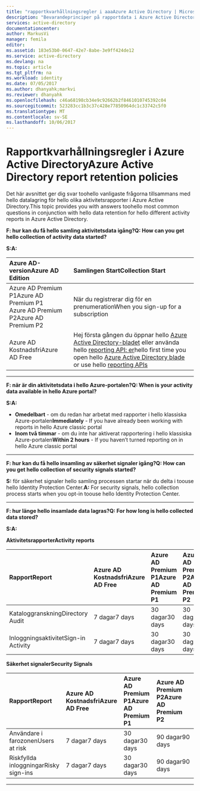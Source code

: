 ```yaml
---
title: "rapportkvarhållningsregler i aaaAzure Active Directory | Microsoft Docs"
description: "Bevarandeprinciper på rapportdata i Azure Active Directory"
services: active-directory
documentationcenter: 
author: MarkusVi
manager: femila
editor: 
ms.assetid: 183e53b0-0647-42e7-8abe-3e9ff424de12
ms.service: active-directory
ms.devlang: na
ms.topic: article
ms.tgt_pltfrm: na
ms.workload: identity
ms.date: 07/05/2017
ms.author: dhanyahk;markvi
ms.reviewer: dhanyahk
ms.openlocfilehash: c46a68198cb34e9c92662b2f8461010745392c04
ms.sourcegitcommit: 523283cc1b3c37c428e77850964dc1c33742c5f0
ms.translationtype: MT
ms.contentlocale: sv-SE
ms.lasthandoff: 10/06/2017
---
```

# <a name="azure-active-directory-report-retention-policies"></a><span data-ttu-id="3208c-103">Rapportkvarhållningsregler i Azure Active Directory</span><span class="sxs-lookup"><span data-stu-id="3208c-103">Azure Active Directory report retention policies</span></span>


<span data-ttu-id="3208c-104">Det här avsnittet ger dig svar toohello vanligaste frågorna tillsammans med hello datalagring för hello olika aktivitetsrapporter i Azure Active Directory.</span><span class="sxs-lookup"><span data-stu-id="3208c-104">This topic provides you with answers toohello most common questions in conjunction with hello data retention for hello different activity reports in Azure Active Directory.</span></span> 

<span data-ttu-id="3208c-105">**F: hur kan du få hello samling aktivitetsdata igång?**</span><span class="sxs-lookup"><span data-stu-id="3208c-105">**Q: How can you get hello collection of activity data started?**</span></span>

<span data-ttu-id="3208c-106">**S:**</span><span class="sxs-lookup"><span data-stu-id="3208c-106">**A:**</span></span>

| <span data-ttu-id="3208c-107">Azure AD-version</span><span class="sxs-lookup"><span data-stu-id="3208c-107">Azure AD Edition</span></span> | <span data-ttu-id="3208c-108">Samlingen Start</span><span class="sxs-lookup"><span data-stu-id="3208c-108">Collection Start</span></span> |
| :--              | :--   |
| <span data-ttu-id="3208c-109">Azure AD Premium P1</span><span class="sxs-lookup"><span data-stu-id="3208c-109">Azure AD Premium P1</span></span> <br /> <span data-ttu-id="3208c-110">Azure AD Premium P2</span><span class="sxs-lookup"><span data-stu-id="3208c-110">Azure AD Premium P2</span></span> | <span data-ttu-id="3208c-111">När du registrerar dig för en prenumeration</span><span class="sxs-lookup"><span data-stu-id="3208c-111">When you sign-up for a subscription</span></span> |
| <span data-ttu-id="3208c-112">Azure AD Kostnadsfri</span><span class="sxs-lookup"><span data-stu-id="3208c-112">Azure AD Free</span></span> | <span data-ttu-id="3208c-113">Hej första gången du öppnar hello [Azure Active Directory-bladet](https://ms.portal.azure.com/#blade/Microsoft_AAD_IAM/ActiveDirectoryMenuBlade/Overview) eller använda hello [reporting API: er](https://aka.ms/aadreports)</span><span class="sxs-lookup"><span data-stu-id="3208c-113">hello first time you open hello [Azure Active Directory blade](https://ms.portal.azure.com/#blade/Microsoft_AAD_IAM/ActiveDirectoryMenuBlade/Overview) or use hello [reporting APIs](https://aka.ms/aadreports)</span></span>  |

---
<span data-ttu-id="3208c-114">**F: när är din aktivitetsdata i hello Azure-portalen?**</span><span class="sxs-lookup"><span data-stu-id="3208c-114">**Q: When is your activity data available in hello Azure portal?**</span></span>

<span data-ttu-id="3208c-115">**S:**</span><span class="sxs-lookup"><span data-stu-id="3208c-115">**A:**</span></span>

- <span data-ttu-id="3208c-116">**Omedelbart** - om du redan har arbetat med rapporter i hello klassiska Azure-portalen</span><span class="sxs-lookup"><span data-stu-id="3208c-116">**Immediately** - If you have already been working with reports in hello Azure classic portal</span></span>
- <span data-ttu-id="3208c-117">**Inom två timmar** - om du inte har aktiverat rapportering i hello klassiska Azure-portalen</span><span class="sxs-lookup"><span data-stu-id="3208c-117">**Within 2 hours** - If you haven’t turned reporting on  in hello Azure classic portal</span></span>

---
<span data-ttu-id="3208c-118">**F: hur kan du få hello insamling av säkerhet signaler igång?**</span><span class="sxs-lookup"><span data-stu-id="3208c-118">**Q: How can you get hello collection of security signals started?**</span></span>  

<span data-ttu-id="3208c-119">**S:** för säkerhet signaler hello samling processen startar när du delta i toouse hello Identity Protection Center.</span><span class="sxs-lookup"><span data-stu-id="3208c-119">**A:** For security signals, hello collection process starts when you opt-in toouse hello Identity Protection Center.</span></span> 


---
<span data-ttu-id="3208c-120">**F: hur länge hello insamlade data lagras?**</span><span class="sxs-lookup"><span data-stu-id="3208c-120">**Q: For how long is hello collected data stored?**</span></span>

<span data-ttu-id="3208c-121">**S:**</span><span class="sxs-lookup"><span data-stu-id="3208c-121">**A:**</span></span>

<span data-ttu-id="3208c-122">**Aktivitetsrapporter**</span><span class="sxs-lookup"><span data-stu-id="3208c-122">**Activity reports**</span></span>    

| <span data-ttu-id="3208c-123">Rapport</span><span class="sxs-lookup"><span data-stu-id="3208c-123">Report</span></span>                 | <span data-ttu-id="3208c-124">Azure AD Kostnadsfri</span><span class="sxs-lookup"><span data-stu-id="3208c-124">Azure AD Free</span></span> | <span data-ttu-id="3208c-125">Azure AD Premium P1</span><span class="sxs-lookup"><span data-stu-id="3208c-125">Azure AD Premium P1</span></span> | <span data-ttu-id="3208c-126">Azure AD Premium P2</span><span class="sxs-lookup"><span data-stu-id="3208c-126">Azure AD Premium P2</span></span> |
| :--                    | :--           | :--                 | :--                 |
| <span data-ttu-id="3208c-127">Kataloggranskning</span><span class="sxs-lookup"><span data-stu-id="3208c-127">Directory Audit</span></span>        | <span data-ttu-id="3208c-128">7 dagar</span><span class="sxs-lookup"><span data-stu-id="3208c-128">7 days</span></span>        | <span data-ttu-id="3208c-129">30 dagar</span><span class="sxs-lookup"><span data-stu-id="3208c-129">30 days</span></span>             | <span data-ttu-id="3208c-130">30 dagar</span><span class="sxs-lookup"><span data-stu-id="3208c-130">30 days</span></span>             |
| <span data-ttu-id="3208c-131">Inloggningsaktivitet</span><span class="sxs-lookup"><span data-stu-id="3208c-131">Sign-in Activity</span></span>       | <span data-ttu-id="3208c-132">7 dagar</span><span class="sxs-lookup"><span data-stu-id="3208c-132">7 days</span></span>        | <span data-ttu-id="3208c-133">30 dagar</span><span class="sxs-lookup"><span data-stu-id="3208c-133">30 days</span></span>             | <span data-ttu-id="3208c-134">30 dagar</span><span class="sxs-lookup"><span data-stu-id="3208c-134">30 days</span></span>             |

<span data-ttu-id="3208c-135">**Säkerhet signaler**</span><span class="sxs-lookup"><span data-stu-id="3208c-135">**Security Signals**</span></span>

| <span data-ttu-id="3208c-136">Rapport</span><span class="sxs-lookup"><span data-stu-id="3208c-136">Report</span></span>         | <span data-ttu-id="3208c-137">Azure AD Kostnadsfri</span><span class="sxs-lookup"><span data-stu-id="3208c-137">Azure AD Free</span></span> | <span data-ttu-id="3208c-138">Azure AD Premium P1</span><span class="sxs-lookup"><span data-stu-id="3208c-138">Azure AD Premium P1</span></span> | <span data-ttu-id="3208c-139">Azure AD Premium P2</span><span class="sxs-lookup"><span data-stu-id="3208c-139">Azure AD Premium P2</span></span> |
| :--            | :--           | :--                 | :--                 |
| <span data-ttu-id="3208c-140">Användare i farozonen</span><span class="sxs-lookup"><span data-stu-id="3208c-140">Users at risk</span></span>  | <span data-ttu-id="3208c-141">7 dagar</span><span class="sxs-lookup"><span data-stu-id="3208c-141">7 days</span></span>        | <span data-ttu-id="3208c-142">30 dagar</span><span class="sxs-lookup"><span data-stu-id="3208c-142">30 days</span></span>             | <span data-ttu-id="3208c-143">90 dagar</span><span class="sxs-lookup"><span data-stu-id="3208c-143">90 days</span></span>             |
| <span data-ttu-id="3208c-144">Riskfyllda inloggningar</span><span class="sxs-lookup"><span data-stu-id="3208c-144">Risky sign-ins</span></span> | <span data-ttu-id="3208c-145">7 dagar</span><span class="sxs-lookup"><span data-stu-id="3208c-145">7 days</span></span>        | <span data-ttu-id="3208c-146">30 dagar</span><span class="sxs-lookup"><span data-stu-id="3208c-146">30 days</span></span>             | <span data-ttu-id="3208c-147">90 dagar</span><span class="sxs-lookup"><span data-stu-id="3208c-147">90 days</span></span>             |

---